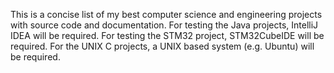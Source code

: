 This is a concise list of my best computer science and engineering projects with source code and documentation.
For testing the Java projects, IntelliJ IDEA will be required.
For testing the STM32 project, STM32CubeIDE will be required.
For the UNIX C projects, a UNIX based system (e.g. Ubuntu) will be required.
